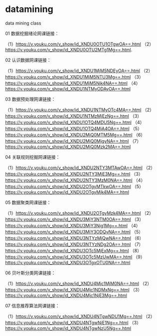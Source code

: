 # datamining
data mining class

01 数据挖掘绪论网课链接：
  
  （1）https://v.youku.com/v_show/id_XNDU0OTU1OTgwOA==.html 
  （2）https://v.youku.com/v_show/id_XNDU0OTU2MTg1Mg==.html.

02 认识数据网课链接：
  
  （1）https://v.youku.com/v_show/id_XNDU1MjM5NDEyOA==.html 
  （2）https://v.youku.com/v_show/id_XNDU1MjM5NTU3Mg==.html
  （3）https://v.youku.com/v_show/id_XNDU1MjM5Njk4NA==.html
  （4）https://v.youku.com/v_show/id_XNDU1NTMyODAyOA==.html
  
03 数据预处理网课链接：
  
  （1）https://v.youku.com/v_show/id_XNDU1NTMyOTc4MA==.html 
  （2）https://v.youku.com/v_show/id_XNDU1NTMzMjEzNg==.html
  （3）https://v.youku.com/v_show/id_XNDU1OTQ4MDU5Ng==.html 
  （4）https://v.youku.com/v_show/id_XNDU1OTQ4MjA4OA==.html
  （5）https://v.youku.com/v_show/id_XNDU2MjQ0MTM5Mg==.html
  （6）https://v.youku.com/v_show/id_XNDU2MjQ0MjgyNA==.html 
  （7）https://v.youku.com/v_show/id_XNDU2MjQ0Mzk2MA==.html

04 关联规则挖掘网课链接：
  
  （1）https://v.youku.com/v_show/id_XNDU2NTY3MTAwOA==.html 
  （2）https://v.youku.com/v_show/id_XNDU2NTY3MjE3Mg==.html
  （3）https://v.youku.com/v_show/id_XNDU2NTY3MzM0NA==.html 
  （4）https://v.youku.com/v_show/id_XNDU2OTgyMTkwOA==.html
  （5）https://v.youku.com/v_show/id_XNDU2OTgyMjk4MA==.html
  
 05 数据聚类网课链接：
  
  （1）https://v.youku.com/v_show/id_XNDU2OTgyMzk4MA==.html 
  （2）https://v.youku.com/v_show/id_XNDU3MjY3NTM0OA==.html
  （3）https://v.youku.com/v_show/id_XNDU3MjY3Njg1Mg==.html 
  （4）https://v.youku.com/v_show/id_XNDU3MjY3ODQyNA==.html
  （5）https://v.youku.com/v_show/id_XNDU3NTYzMjQwNA==.html
  （6）https://v.youku.com/v_show/id_XNDU3NTYzNDg2OA==.html 
  （7）https://v.youku.com/v_show/id_XNDU3OTc5MjExMg==.html 
  （8）https://v.youku.com/v_show/id_XNDU3OTc5MzUwMA==.html
  （9）https://v.youku.com/v_show/id_XNDU3OTgxOTU0NA==.html

 06 贝叶斯分类网课链接：
  
  （1）https://v.youku.com/v_show/id_XNDU4Mjc1MjM0NA==.html 
  （2）https://v.youku.com/v_show/id_XNDU4Mjc1NDMxNg==.html
  （3）https://v.youku.com/v_show/id_XNDU4Mjc1NjE3Mg==.html
  
07 信息推荐算法网课链接：
  
  （1）https://v.youku.com/v_show/id_XNDU4NTgwNDU1Mg==.html 
  （2）https://v.youku.com/v_show/id_XNDU4NTgwNjE1Ng==.html
  （3）https://v.youku.com/v_show/id_XNDU4NTgwNzU5Ng==.html
  
